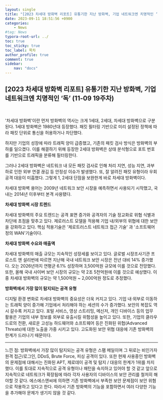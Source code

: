 ```yaml
---
layout: single
title: "[2023 차세대 방화벽 리포트] 유통기한 지난 방화벽, 기업 네트워크엔 치명적인 ‘독’ (11-09 19주차)"
date: 2023-09-11 18:51:56 +0900
categories: 
    - News
#tag: News
typora-root-url: ../
toc: true
toc_sticky: true
toc_label: 목차
author_profile: true
comment: true
sidebar:
    nav: "docs"
---
```



## [2023 차세대 방화벽 리포트] 유통기한 지난 방화벽, 기업 네트워크엔 치명적인 ‘독’ (11-09 19주차)

<br>

'차세대 방화벽'이란 먼저 방화벽의 역사는 크게 1세대, 2세대, 차세대 방화벽으로 구분된다. 1세대 방화벽은 1980년대 등장했다. 패킷 필터링 기반으로 미리 설정된 정책에 따라 패킷 단위로 통신을 허용하거나 차단했다.

 

하지만 기업의 성장에 따라 트래픽 양이 급증했고, 기존의 패킷 검사 방식은 방화벽의 부하를 일으켰다. 이를 해결하기 위해 등장한 2세대 방화벽은 상태 분석형으로 포트 번호를 기반으로 트래픽을 분류해 필터링한다.

 

그러나 2세대 방화벽은 네트워크 내 모든 패킷 검사로 인해 처리 지연, 성능 지연, 과부하로 인한 외부 연결 끊김 등 안정성 이슈가 발생했다. 또, 잘 알려진 패킷 유형이라 우회 공격 대응이 미흡했다. 그렇게 1, 2세대 단점을 보완한게 바로 차세대 방화벽이다.

 

차세대 방화벽 용어는 2009년 네트워크 보안 시장을 예측하면서 사용되기 시작했고, 국내는 2014년 이후부터 본격 사용됐다.

 

**차세대 방화벽 시장 트렌드**

차세대 방화벽의 주요 트렌드는 공격 표면 증가와 공격자의 기술 정교화로 위협 식별과 차단에 초점을 맞추고 있다. 제로러스트 모델을 적용해 기업 내/외부의 위협에 대한 보안을 강화하고 있다. 핵심 적용기술은 '제로트러스트 네트워크 접근 기술' 과 '소프트웨어 정의 WAN'기술이다.

 

 

**차세대 방화벽 수요와 매출액**

차세대 방화벽의 매출 규모는 지속적인 성장세를 보이고 있다. 글로벌 시장조사기관 프로스트 앤 설리번에 따르면 지난해 국내 네트워크 보안 시장은 전년 대비 14% 증가했다. 오는 2026년까지 연평균 6.1% 성장하며 3,500억원 규모에 이를 것으로 전망했다. 또한, 올해 국내 사이버 보안 시장의 규모는 약 2조 5천억원에 이를 것으로 예상했다. 이중 차세대 방화벽의 규모는 약 1,500억원 ~ 2,000억원 정도로 추정했다. 

 

 

**방화벽에서 가장 많이 탐지되는 공격 유형**

디지털 환경 변화로 차세대 방화벽의 중요성은 더욱 커지고 있다. 기업 내·외부로 이동하는 트래픽 양이 증가해 기업에서 처리해야 하는 세션의 수가 증가했다. 보안의 복잡도 역시 갈수록 커지고 있다. 포털 서비스, 영상 스트리밍, 메신저, 개인 디바이스 등의 업무 활용은 기업의 내부 정보를 외부로 유출시킬 위험성을 높이고 있다. 또한, 기업의 클라우드로의 전환, 새로운 고성능 하드웨어와 소프트웨어 등은 진화된 위협(Advanced Threats)에 대한 노출을 가중 시키고 있다. 고도화된 보안 위협 대응에 기존 방화벽의 한계가 드러나기 때문이다.

 


* * *

느낀 점: 방화벽에서 가장 많이 탐지되는 공격 유형은 스팸 메일이며 그 뒤로는 비인가자 원격 접근/로그인, DDoS, Brute Force, 피싱 공격이 있다. 또한 현재 사용중인 방화벽의 문제점에 대해서는 진화된 APT, 제로데이 공격 및 탐지 / 대응의 한계가 1위를 차지했다. 이를 토대로 지속적으로 공격 유형이나 패턴을 숙지하고 있어야 할 것 같고 앞으로 지속적으로 네트워크가 확장됨에 따라 각자 사용자의 디바이스의 보안 관리를 철저히 해야할 것 같다. 에스에스앤씨에 의하면 기존 방화벽에서 부족한 보안 문제점이 보안 위혐으로 작용하고 있다고 한다. 따라서 기존 방화벽의 기능을 포함하면서 여러 다양한 기능을 추가해야 문제가 생기지 않을 것 같다.